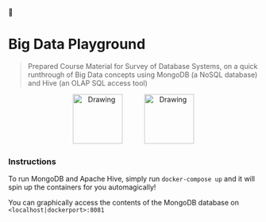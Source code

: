 :blue_book:

# Big Data Playground
> Prepared Course Material for Survey of Database Systems, on a quick runthrough of Big Data concepts using MongoDB (a NoSQL database) and Hive (an OLAP SQL access tool)

<div style="text-align:center">
  <img src="http://hortonworks.com/wp-content/uploads/2016/03/hive_logo.png" alt="Drawing" style="width:100px; margin-right:40px;"/>
  <img src="https://www.servernoobs.com/wp-content/uploads/2016/01/mongodb-logo-1.png" alt="Drawing" style="width:100px;"/>
</div>

### Instructions
To run MongoDB and Apache Hive, simply run `docker-compose up` and it will spin up the containers for you automagically!

You can graphically access the contents of the MongoDB database on `<localhost|dockerport>:8081`


